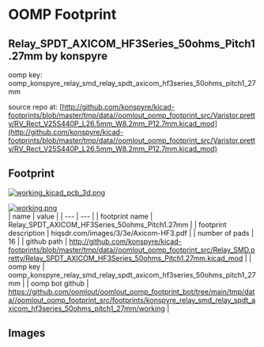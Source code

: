# OOMP Footprint  
## Relay_SPDT_AXICOM_HF3Series_50ohms_Pitch1.27mm  by konspyre  
  
oomp key: oomp_konspyre_relay_smd_relay_spdt_axicom_hf3series_50ohms_pitch1_27mm  
  
source repo at: [http://github.com/konspyre/kicad-footprints/blob/master/tmp/data//oomlout_oomp_footprint_src/Varistor.pretty/RV_Rect_V25S440P_L26.5mm_W8.2mm_P12.7mm.kicad_mod](http://github.com/konspyre/kicad-footprints/blob/master/tmp/data//oomlout_oomp_footprint_src/Varistor.pretty/RV_Rect_V25S440P_L26.5mm_W8.2mm_P12.7mm.kicad_mod)  
## Footprint  
  
[![working_kicad_pcb_3d.png](working_kicad_pcb_3d_600.png)](working_kicad_pcb_3d.png)  
  
[![working.png](working_600.png)](working.png)  
| name | value | 
| --- | --- | 
| footprint name | Relay_SPDT_AXICOM_HF3Series_50ohms_Pitch1.27mm | 
| footprint description | hiqsdr.com/images/3/3e/Axicom-HF3.pdf | 
| number of pads | 16 | 
| github path | http://github.com/konspyre/kicad-footprints/blob/master/tmp/data//oomlout_oomp_footprint_src/Relay_SMD.pretty/Relay_SPDT_AXICOM_HF3Series_50ohms_Pitch1.27mm.kicad_mod | 
| oomp key | oomp_konspyre_relay_smd_relay_spdt_axicom_hf3series_50ohms_pitch1_27mm | 
| oomp bot github | https://github.com/oomlout/oomlout_oomp_footprint_bot/tree/main/tmp/data//oomlout_oomp_footprint_src/footprints/konspyre_relay_smd_relay_spdt_axicom_hf3series_50ohms_pitch1_27mm/working | 
## Images  
